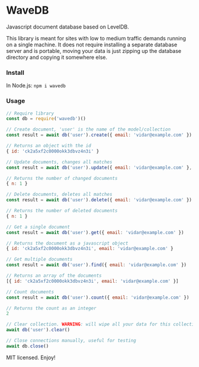 # WaveDB
Javascript document database based on LevelDB.

This library is meant for sites with low to medium traffic demands running on a single machine. It does not require installing a separate database server and is portable, moving your data is just zipping up the database directory and copying it somewhere else.

### Install
In Node.js:
`npm i wavedb`

### Usage
```javascript
// Require library
const db = require('wavedb')()

// Create document, 'user' is the name of the model/collection
const result = await db('user').create({ email: 'vidar@example.com' })

// Returns an object with the id
{ id: 'ck2a5xf2c0000okk3dbvz4n3i' }

// Update documents, changes all matches
const result = await db('user').update({ email: 'vidar@example.com' }, { email: 'hello@example.com' })

// Returns the number of changed documents
{ n: 1 }

// Delete documents, deletes all matches
const result = await db('user').delete({ email: 'vidar@example.com' })

// Returns the number of deleted documents
{ n: 1 }

// Get a single document
const result = await db('user').get({ email: 'vidar@example.com' })

// Returns the document as a javascript object
{ id: 'ck2a5xf2c0000okk3dbvz4n3i', email: 'vidar@example.com' }

// Get multiple documents
const result = await db('user').find({ email: 'vidar@example.com' })

// Returns an array of the documents
[{ id: 'ck2a5xf2c0000okk3dbvz4n3i', email: 'vidar@example.com' }]

// Count documents
const result = await db('user').count({ email: 'vidar@example.com' })

// Returns the count as an integer
2

// Clear collection. WARNING: will wipe all your data for this collection
await db('user').clear()

// Close connections manually, useful for testing
await db.close()
```
MIT licensed. Enjoy!

